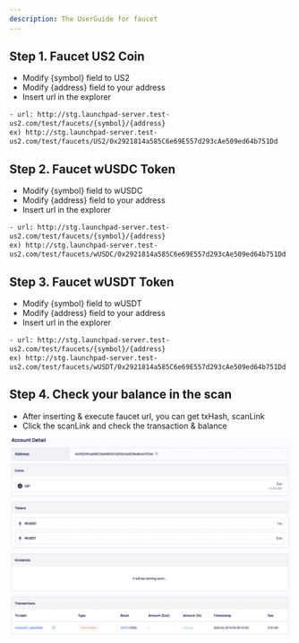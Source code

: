 ```yaml
---
description: The UserGuide for faucet
---
```


## Step 1. Faucet US2 Coin
- Modify {symbol} field to US2
- Modify {address} field to your address
- Insert url in the explorer

```
- url: http://stg.launchpad-server.test-us2.com/test/faucets/{symbol}/{address}
ex) http://stg.launchpad-server.test-us2.com/test/faucets/US2/0x2921814a585C6e69E557d293cAe509ed64b751Dd
```

## Step 2. Faucet wUSDC Token
- Modify {symbol} field to wUSDC
- Modify {address} field to your address
- Insert url in the explorer

```
- url: http://stg.launchpad-server.test-us2.com/test/faucets/{symbol}/{address}
ex) http://stg.launchpad-server.test-us2.com/test/faucets/wUSDC/0x2921814a585C6e69E557d293cAe509ed64b751Dd
```


## Step 3. Faucet wUSDT Token
- Modify {symbol} field to wUSDT
- Modify {address} field to your address
- Insert url in the explorer

```
- url: http://stg.launchpad-server.test-us2.com/test/faucets/{symbol}/{address}
ex) http://stg.launchpad-server.test-us2.com/test/faucets/wUSDT/0x2921814a585C6e69E557d293cAe509ed64b751Dd
```

## Step 4. Check your balance in the scan 
- After inserting & execute faucet url, you can get txHash, scanLink
- Click the scanLink and check the transaction & balance


![FacetLink](../resources/image/scan-faucet-link.png)
